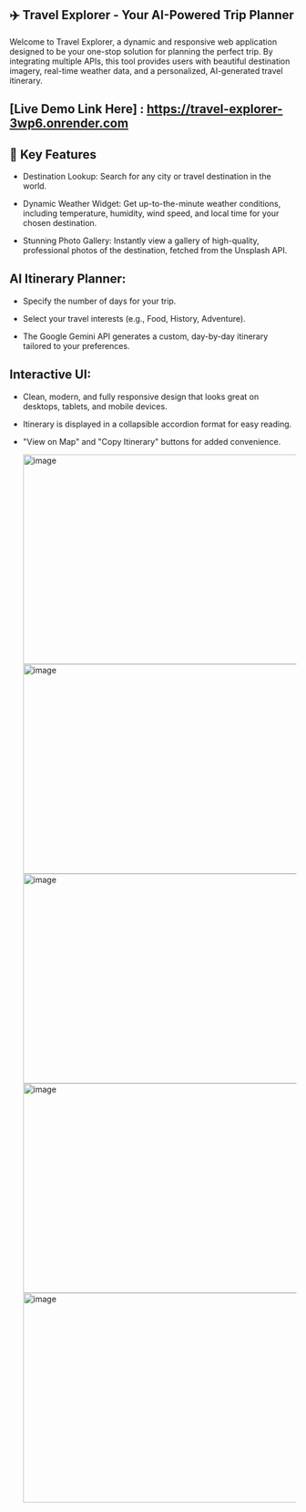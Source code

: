 ## ✈️ Travel Explorer - Your AI-Powered Trip Planner
Welcome to Travel Explorer, a dynamic and responsive web application designed to be your one-stop solution for planning the perfect trip. By integrating multiple APIs, this tool provides users with beautiful destination imagery, real-time weather data, and a personalized, AI-generated travel itinerary.

[Live Demo Link Here] : https://travel-explorer-3wp6.onrender.com
---
## 🚀 Key Features
- Destination Lookup: Search for any city or travel destination in the world.

- Dynamic Weather Widget: Get up-to-the-minute weather conditions, including temperature, humidity, wind speed, and local time for your chosen destination.

- Stunning Photo Gallery: Instantly view a gallery of high-quality, professional photos of the destination, fetched from the Unsplash API.

## AI Itinerary Planner:

- Specify the number of days for your trip.

- Select your travel interests (e.g., Food, History, Adventure).

- The Google Gemini API generates a custom, day-by-day itinerary tailored to your preferences.

## Interactive UI:

- Clean, modern, and fully responsive design that looks great on desktops, tablets, and mobile devices.

- Itinerary is displayed in a collapsible accordion format for easy reading.

- "View on Map" and "Copy Itinerary" buttons for added convenience.

  <img width="750" height="368" alt="image" src="https://github.com/user-attachments/assets/76888fb8-b124-453e-a5b3-41d54e5c4db4" />
  
  <img width="745" height="368" alt="image" src="https://github.com/user-attachments/assets/3f59bac1-cb0a-44bc-9740-7fd988804e9c" />

  <img width="766" height="368" alt="image" src="https://github.com/user-attachments/assets/25fe596d-9980-444c-93bd-43a6896c3f9d" />

  <img width="776" height="368" alt="image" src="https://github.com/user-attachments/assets/d285d3e2-d516-416d-8c1a-897ed8850d6e" />

  <img width="775" height="368" alt="image" src="https://github.com/user-attachments/assets/276e0382-d0bb-46fd-83b4-e8d76a49b2aa" />






  
